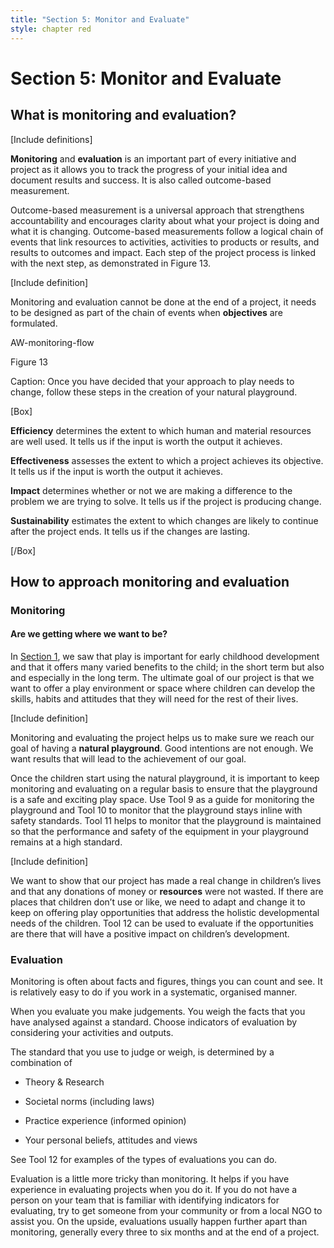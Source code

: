 ```yaml
---
title: "Section 5: Monitor and Evaluate"
style: chapter red
---
```


# Section 5: Monitor and Evaluate

## 

## What is monitoring and evaluation?



\[Include definitions\]

**Monitoring** and **evaluation** is an important part of every initiative and project as it allows you to track the progress of your initial idea and document results and success. It is also called outcome-based measurement.

Outcome-based measurement is a universal approach that strengthens accountability and encourages clarity about what your project is doing and what it is changing. Outcome-based measurements follow a logical chain of events that link resources to activities, activities to products or results, and results to outcomes and impact. Each step of the project process is linked with the next step, as demonstrated in Figure 13.



\[Include definition\]



Monitoring and evaluation cannot be done at the end of a project, it needs to be designed as part of the chain of events when **objectives** are formulated.



AW-monitoring-flow

Figure 13

Caption: Once you have decided that your approach to play needs to change, follow these steps in the creation of your natural playground.



\[Box\]

**Efficiency** determines the extent to which human and material resources are well used. It tells us if the input is worth the output it achieves.



**Effectiveness** assesses the extent to which a project achieves its objective. It tells us if the input is worth the output it achieves.



**Impact** determines whether or not we are making a difference to the problem we are trying to solve. It tells us if the project is producing change.



**Sustainability** estimates the extent to which changes are likely to continue after the project ends. It tells us if the changes are lasting.

\[/Box\]



## How to approach monitoring and evaluation



### Monitoring

#### Are we getting where we want to be?



In [<span class="underline">Section 1](http://01.html#the-importance-of-play), we saw that play is important for early childhood development and that it offers many varied benefits to the child; in the short term but also and especially in the long term. The ultimate goal of our project is that we want to offer a play environment or space where children can develop the skills, habits and attitudes that they will need for the rest of their lives.



\[Include definition\]

Monitoring and evaluating the project helps us to make sure we reach our goal of having a **natural playground**. Good intentions are not enough. We want results that will lead to the achievement of our goal.



Once the children start using the natural playground, it is important to keep monitoring and evaluating on a regular basis to ensure that the playground is a safe and exciting play space. Use Tool 9 as a guide for monitoring the playground and Tool 10 to monitor that the playground stays inline with safety standards. Tool 11 helps to monitor that the playground is maintained so that the performance and safety of the equipment in your playground remains at a high standard.



\[Include definition\]



We want to show that our project has made a real change in children’s lives and that any donations of money or **resources** were not wasted. If there are places that children don’t use or like, we need to adapt and change it to keep on offering play opportunities that address the holistic developmental needs of the children. Tool 12 can be used to evaluate if the opportunities are there that will have a positive impact on children’s development.



### Evaluation

Monitoring is often about facts and figures, things you can count and see. It is relatively easy to do if you work in a systematic, organised manner.



When you evaluate you make judgements. You weigh the facts that you have analysed against a standard. Choose indicators of evaluation by considering your activities and outputs.



The standard that you use to judge or weigh, is determined by a combination of

-   Theory & Research

-   Societal norms (including laws)

-   Practice experience (informed opinion)

-   Your personal beliefs, attitudes and views

See Tool 12 for examples of the types of evaluations you can do.



Evaluation is a little more tricky than monitoring. It helps if you have experience in evaluating projects when you do it. If you do not have a person on your team that is familiar with identifying indicators for evaluating, try to get someone from your community or from a local NGO to assist you. On the upside, evaluations usually happen further apart than monitoring, generally every three to six months and at the end of a project.